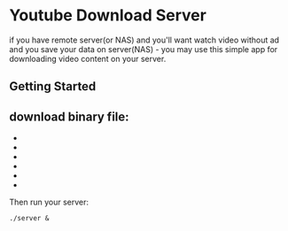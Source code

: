 # Youtube Download Server

if you have remote server(or NAS) and you'll want watch video without ad and you save your data on server(NAS) - you may use this simple app for downloading video content on your server.

## Getting Started

download binary file:
-
-
-
-
-
-
-

Then run your server:
~~~
./server &
~~~
